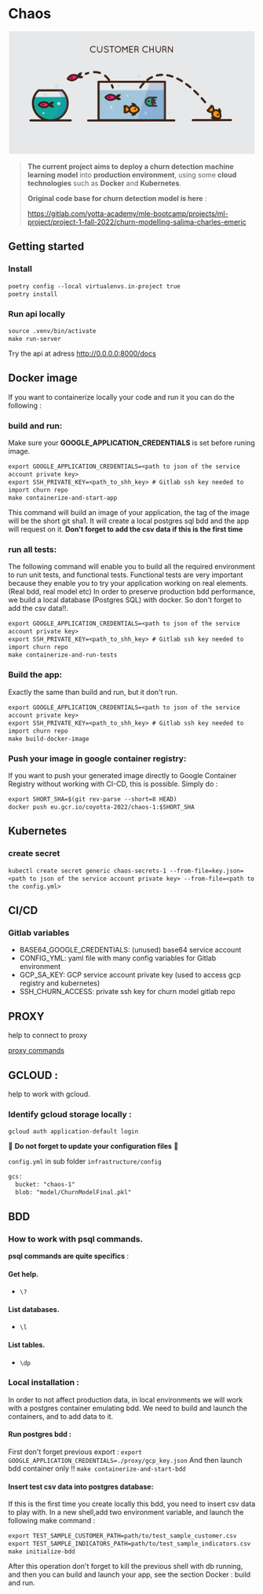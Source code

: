 # Chaos

<p align="center">
    <img src="images/churn.png" 
        width="500" 
        height="250"  />
</p>

> **The current project aims to deploy a churn detection machine learning model** into **production environment**, using some **cloud technologies** such as **Docker** and **Kubernetes**.
>
> **Original code base for churn detection model is here** :
>
> https://gitlab.com/yotta-academy/mle-bootcamp/projects/ml-project/project-1-fall-2022/churn-modelling-salima-charles-emeric


## Getting started

### Install

```
poetry config --local virtualenvs.in-project true
poetry install
```

### Run api locally

```
source .venv/bin/activate
make run-server
```
Try the api at adress http://0.0.0.0:8000/docs

## Docker image 
If you want to containerize locally your code and run it you can do the following :

### build and run:
Make sure your **GOOGLE_APPLICATION_CREDENTIALS** is set before runing image.
```
export GOOGLE_APPLICATION_CREDENTIALS=<path to json of the service account private key>
export SSH_PRIVATE_KEY=<path_to_shh_key> # Gitlab ssh key needed to import churn repo
make containerize-and-start-app
```
This command will build an image of your application, the tag of the image will be the short git sha1. It will create a local postgres sql bdd and the app will request on it. **Don't forget to add the csv data if this is the first time**

### run all tests:
The following command will enable you to build all the required environment to run unit tests, and functional tests.
Functional tests are very important because they enable you to try your application working on real elements. (Real bdd, real model etc)
In order to preserve production bdd performance, we build a local database (Postgres SQL) with docker. So don't forget to add the csv data!!. 
```
export GOOGLE_APPLICATION_CREDENTIALS=<path to json of the service account private key>
export SSH_PRIVATE_KEY=<path_to_shh_key> # Gitlab ssh key needed to import churn repo
make containerize-and-run-tests
```

### Build the app:
Exactly the same than build and run, but it don't run. 
```
export GOOGLE_APPLICATION_CREDENTIALS=<path to json of the service account private key>
export SSH_PRIVATE_KEY=<path_to_shh_key> # Gitlab ssh key needed to import churn repo
make build-docker-image
```

### Push your image in google container registry:
If you want to push your generated image directly to Google Container Registry without working with CI-CD, this is possible. 
Simply do :
```
export SHORT_SHA=$(git rev-parse --short=8 HEAD)
docker push eu.gcr.io/coyotta-2022/chaos-1:$SHORT_SHA
```


## Kubernetes

### create secret

```
kubectl create secret generic chaos-secrets-1 --from-file=key.json=<path to json of the service account private key> --from-file=<path to the config.yml>
```

## CI/CD

### Gitlab variables
	
- BASE64_GOOGLE_CREDENTIALS: (unused) base64 service account
- CONFIG_YML: yaml file with many config variables for Gitlab environment 
- GCP_SA_KEY: GCP service account private key (used to access gcp registry 
	and kubernetes)
- SSH_CHURN_ACCESS: private ssh key for churn model gitlab repo

## PROXY

help to connect to proxy

[proxy commands](proxy/proxy_SQL_connexion.md)


## GCLOUD :
help to work with gcloud.
### Identify gcloud  storage locally :
```
gcloud auth application-default login
```

🚩 **Do not forget to update your configuration files** 🚩

`config.yml` in sub folder `infrastructure/config`

```
gcs:
  bucket: "chaos-1"
  blob: "model/ChurnModelFinal.pkl"
```

## BDD
### How to work with psql commands. 
**psql commands are quite specifics** : 
#### Get help.
- `\?`
#### List databases.
- `\l`
#### List tables.
- `\dp`

### Local installation :
In order to not affect production data, in local environments we will work with a postgres container emulating bdd. 
We need to build and launch the containers, and to add data to it.

#### Run postgres bdd :
First don't forget previous export : 
```export GOOGLE_APPLICATION_CREDENTIALS=./proxy/gcp_key.json```
And then launch bdd container only !!
```make containerize-and-start-bdd```
#### Insert test csv data into postgres database: 
If this is the first time you create locally this bdd, you need to insert csv data to play with.
In a new shell,add two environment variable, and launch the following make command :
```
export TEST_SAMPLE_CUSTOMER_PATH=path/to/test_sample_customer.csv
export TEST_SAMPLE_INDICATORS_PATH=path/to/test_sample_indicators.csv
make initialize-bdd 
```
After this operation don't forget to kill the previous shell with db running, and then you can build and launch your app, see the section Docker : build and run.